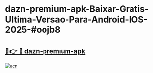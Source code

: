 # dazn-premium-apk-Baixar-Gratis-Ultima-Versao-Para-Android-IOS-2025-#oojb8

# <h2><a href="https://ainizakaria.my?title=dazn-premium-apk&ref=24M">🔗👉 🔴 dazn-premium-apk</a></h2>

[![acn](https://github.com/user-attachments/assets/0f9c940e-d8b0-45ae-aac7-cd30a18b3e1c)](https://ainizakaria.my?title=dazn-premium-apk&ref=24M)

